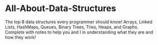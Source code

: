 # All-About-Data-Structures
The top 8 data structures every programmer should know! Arrays, Linked Lists, HashMaps, Queues, Binary Trees, Tries, Heaps, and Graphs. Complete with notes to help you and I in understanding what they are and how they work!
